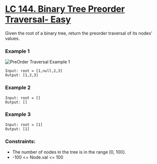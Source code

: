 # [LC 144. Binary Tree Preorder Traversal- Easy](https://leetcode.com/problems/binary-tree-preorder-traversal/description/)

Given the root of a binary tree, return the preorder traversal of its nodes' values. 

### Example 1

![PreOrder Traversal Example 1](https://assets.leetcode.com/uploads/2020/09/15/inorder_1.jpg)  


```
Input: root = [1,null,2,3]
Output: [1,2,3]
```

### Example 2

```
Input: root = []
Output: []
```

### Example 3

```
Input: root = [1]
Output: [1]
```

### Constraints:

- The number of nodes in the tree is in the range [0, 100].
- -100 <= Node.val <= 100